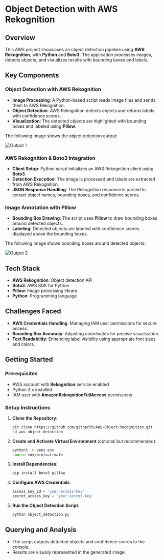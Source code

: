 # Object Detection with AWS Rekognition

## Overview

This AWS project showcases an object detection pipeline using **AWS Rekognition**, with **Python** and **Boto3**. The application processes images, detects objects, and visualizes results with bounding boxes and labels.

## Key Components

### Object Detection with AWS Rekognition

- **Image Processing**: A Python-based script reads image files and sends them to AWS Rekognition.
- **Object Detection**: AWS Rekognition detects objects and returns labels with confidence scores.
- **Visualization**: The detected objects are highlighted with bounding boxes and labeled using **Pillow**.

The following image shows the object detection output:

![Output 1](screenshots/output1.png)

### AWS Rekognition & Boto3 Integration

- **Client Setup**: Python script initializes an AWS Rekognition client using **Boto3**.
- **Detection Execution**: The image is processed and labels are extracted from AWS Rekognition.
- **JSON Response Handling**: The Rekognition response is parsed to extract object names, bounding boxes, and confidence scores.

### Image Annotation with Pillow

- **Bounding Box Drawing**: The script uses **Pillow** to draw bounding boxes around detected objects.
- **Labeling**: Detected objects are labeled with confidence scores displayed above the bounding boxes.

The following image shows bounding boxes around detected objects:

![Output 2](screenshots/output2.png)

## Tech Stack

- **AWS Rekognition**: Object detection API
- **Boto3**: AWS SDK for Python
- **Pillow**: Image processing library
- **Python**: Programming language

## Challenges Faced

- **AWS Credentials Handling**: Managing IAM user permissions for secure access.
- **Bounding Box Accuracy**: Adjusting coordinates for precise visualization.
- **Text Readability**: Enhancing label visibility using appropriate font sizes and colors.

## Getting Started

### Prerequisites

- AWS account with **Rekognition** service enabled
- Python 3.x installed
- IAM user with **AmazonRekognitionFullAccess** permissions

### Setup Instructions

1. **Clone the Repository**:
   ```sh
   git clone https://github.com/githar5h/AWS-Object-Recognition.git
   cd aws-object-detection
   ```
2. **Create and Activate Virtual Environment** (optional but recommended):
   ```sh
   python3 -m venv env
   source env/bin/activate
   ```
3. **Install Dependencies**:
   ```sh
   pip install boto3 pillow
   ```
4. **Configure AWS Credentials**:
   ```python
   access_key_id = 'your-access-key'
   secret_access_key = 'your-secret-key'
   ```
5. **Run the Object Detection Script**:
   ```sh
   python object_detection.py
   ```

## Querying and Analysis

- The script outputs detected objects and confidence scores to the console.
- Results are visually represented in the generated image.
